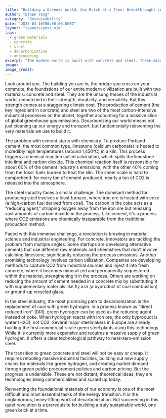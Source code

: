 ```yaml
---
title: "Building a Greener World, One Brick at a Time: Breakthroughs in Sustainable Concrete and Steel"
author: "Ethan Yang"
category: "Sustainability"
date: "2025-04-16T00:00:00.000Z"
layout: "layouts/post.njk"
tags:
  - green materials
  - concrete
  - steel
  - decarbonization
  - engineering
excerpt: "The modern world is built with concrete and steel. These miracle materials are foundational to our cities and infrastructure, but their production is responsible for over 15% of global CO2 emissions. A new wave of material science innovation is trying to change that."
image: 
image_credit: 
---
```


Look around you. The building you are in, the bridge you cross on your commute, the foundations of our entire modern civilization are built with two materials: concrete and steel. They are the unsung heroes of the industrial world, unmatched in their strength, durability, and versatility. But this strength comes at a staggering climate cost. The production of cement (the key ingredient in concrete) and steel are two of the most carbon-intensive industrial processes on the planet, together accounting for a massive slice of global greenhouse gas emissions. Decarbonizing our world means not just cleaning up our energy and transport, but fundamentally reinventing the very materials we use to build it.

The problem with cement starts with chemistry. To produce Portland cement, the most common type, limestone (calcium carbonate) is heated to incredibly high temperatures (around 1,450°C) in a kiln. This process triggers a chemical reaction called calcination, which splits the limestone into lime and carbon dioxide. This chemical reaction itself is responsible for about 60% of the cement industry's emissions, with the other 40% coming from the fossil fuels burned to heat the kiln. The sheer scale is hard to comprehend: for every ton of cement produced, nearly a ton of CO2 is released into the atmosphere.

The steel industry faces a similar challenge. The dominant method for producing steel involves a blast furnace, where iron ore is heated with coke (a high-carbon fuel derived from coal). The carbon in the coke acts as a "reducing agent," stripping oxygen away from the iron ore but releasing vast amounts of carbon dioxide in the process. Like cement, it's a process where CO2 emissions are chemically inseparable from the traditional production method.

Faced with this immense challenge, a revolution is brewing in material science and industrial engineering. For concrete, innovators are tackling the problem from multiple angles. Some startups are developing alternative cements that use different raw materials and chemistries that don't involve calcining limestone, significantly reducing the process emissions. Another promising technology involves carbon utilization. Companies are developing methods to capture CO2 from industrial sources and inject it into fresh concrete, where it becomes mineralized and permanently sequestered within the material, strengthening it in the process. Others are working on reducing the amount of cement needed in a concrete mix by substituting it with supplementary materials like fly ash (a byproduct of coal combustion) or ground-up recycled glass.

In the steel industry, the most promising path to decarbonization is the replacement of coal with green hydrogen. In a process known as "direct reduced iron" (DRI), green hydrogen can be used as the reducing agent instead of coke. When hydrogen reacts with iron ore, the only byproduct is water (H2O), not CO2. Several major steelmakers in Europe are already building the first commercial-scale green steel plants using this technology. While it is currently more expensive and requires a massive supply of green hydrogen, it offers a clear technological pathway to near-zero-emission steel.

The transition to green concrete and steel will not be easy or cheap. It requires retooling massive industrial facilities, building out new supply chains for materials like green hydrogen, and creating market demand through green public procurement policies and carbon pricing. But the progress is undeniable. These are not distant, theoretical ideas; they are technologies being commercialized and scaled up today.

Reinventing the foundational materials of our economy is one of the most difficult and most essential tasks of the energy transition. It is the unglamorous, heavy-lifting work of decarbonization. But succeeding in this quiet revolution is a prerequisite for building a truly sustainable world, one green brick at a time.
